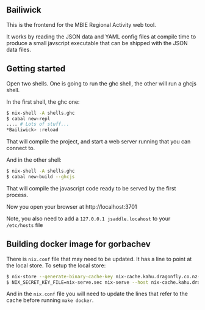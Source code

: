 ## Bailiwick

This is the frontend for the MBIE Regional Activity web tool.

It works by reading the JSON data and YAML config files at compile time to
produce a small javscript executable that can be shipped with the JSON data
files.

## Getting started

Open two shells. One is going to run the ghc shell, the other will run a ghcjs shell.

In the first shell, the ghc one:

```bash
$ nix-shell -A shells.ghc
$ cabal new-repl
.... # Lots of stuff...
*Bailiwick> :reload
```

That will compile the project, and start a web server running that you can
connect to.

And in the other shell:

```bash
$ nix-shell -A shells.ghc
$ cabal new-build --ghcjs
```

That will compile the javascript code ready to be served by the first process.

Now you open your browser at http://localhost:3701

Note, you also need to add a `127.0.0.1 jsaddle.locahost` to your `/etc/hosts` file


## Building docker image for gorbachev

There is `nix.conf` file that may need to be updated. It has a line to point at
the local store. To setup the local store:

```bash
$ nix-store --generate-binary-cache-key nix-cache.kahu.dragonfly.co.nz-1 nix-serve.sec nix-serve.pub
$ NIX_SECRET_KEY_FILE=nix-serve.sec nix-serve --host nix-cache.kahu.dragonfly.co.nz --port 8080
```

And in the `nix.conf` file you will need to update the lines that refer to the
cache before running `make docker`.

